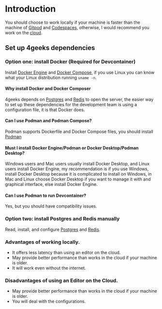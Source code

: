 # Introduction

You should choose to work locally if your machine is faster than the machine of [Gitpod](https://www.gitpod.io) and [Codespaces](https://github.com/features/codespaces), otherwise, I would recommend you work on the [cloud](https://en.wikipedia.org/wiki/Cloud_computing).

## Set up 4geeks dependencies

### Option one: install Docker (Required for Devcontainer)

Install [Docker Engine](https://docs.docker.com/engine/install/) and [Docker Compose](https://docs.docker.com/compose/install/), if you use Linux you can know what your Linux distribution running `uname -n`.

#### Why install Docker and Docker Composer

4geeks depends on [Postgres](https://www.postgresql.org/download/) and [Redis](https://redis.io) to open the server, the easier way to set up these dependencies for the development team is using a configuration file, it is that Docker does.

#### Can I use Podman and Podman Compose?

Podman supports Dockerfile and Docker Compose files, you should install [Podman](https://podman.io)

#### Must I install Docker Engine/Podman or Docker Desktop/Podman Desktop?

Windows users and Mac users usually install Docker Desktop, and Linux users install Docker Engine, my recommendation is if you use Windows, install Docker Desktop because it is complicated to install on Windows, in Mac and Linux choose Docker Desktop if you want to manage it with and graphical interface, else install Docker Engine.

#### Can I use Podman to run Devcontainer?

Yes, but you should have compatibility issues.

### Option two: install Postgres and Redis manually

Read, install, and configure [Postgres](https://www.postgresql.org/download/) and [Redis](https://redis.io).

### Advantages of working locally.

- It offers less latency than using an editor on the cloud.
- May provide better performance than works in the cloud if your machine is older.
- It will work even without the internet.

### Disadvantages of using an Editor on the Cloud.

- May provide better performance than works in the cloud if your machine is older.
- You will deal with the configurations.
